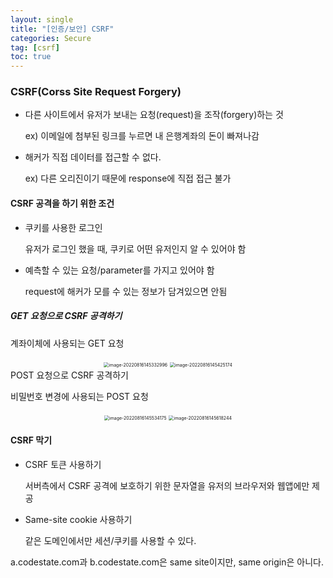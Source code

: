 ```yaml
---
layout: single
title: "[인증/보안] CSRF"
categories: Secure
tag: [csrf]
toc: true
---
```


### CSRF(Corss Site Request Forgery)

- 다른 사이트에서 유저가 보내는 요청(request)을 조작(forgery)하는 것

  ex) 이메일에 첨부된 링크를 누르면 내 은행계좌의 돈이 빠져나감

- 해커가 직접 데이터를 접근할 수 없다. 

  ex) 다른 오리진이기 때문에 response에 직접 접근 불가



#### CSRF 공격을 하기 위한 조건

- 쿠키를 사용한 로그인

  유저가 로그인 했을 때, 쿠키로 어떤 유저인지 알 수 있어야 함

- 예측할 수 있는 요청/parameter를 가지고 있어야 함

  request에 해커가 모를 수 있는 정보가 담겨있으면 안됨

##### GET 요청으로 CSRF 공격하기

계좌이체에 사용되는 GET 요청

<center>

<img src="../../images/2022-08-16-secure_4th/image-20220816145332996.png" alt="image-20220816145332996" style="zoom:50%;" />

<img src="../../images/2022-08-16-secure_4th/image-20220816145425174.png" alt="image-20220816145425174" style="zoom:50%;" />

</center

##### POST 요청으로 CSRF 공격하기

비밀번호 변경에 사용되는 POST 요청

<center>

<img src="../../images/2022-08-16-secure_4th/image-20220816145534175.png" alt="image-20220816145534175" style="zoom: 50%;" />

<img src="../../images/2022-08-16-secure_4th/image-20220816145618244.png" alt="image-20220816145618244" style="zoom:50%;" />

</center>

#### CSRF 막기

- CSRF 토큰 사용하기

  서버측에서 CSRF 공격에 보호하기 위한 문자열을 유저의 브라우저와 웹앱에만 제공

- Same-site cookie 사용하기

  같은 도메인에서만 세션/쿠키를 사용할 수 있다.



a.codestate.com과 b.codestate.com은 same site이지만, same origin은 아니다.